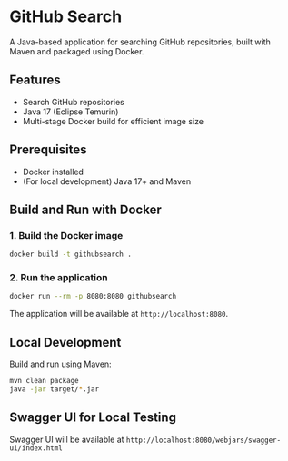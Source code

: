 # GitHub Search

A Java-based application for searching GitHub repositories, built with Maven and packaged using Docker.

## Features

- Search GitHub repositories
- Java 17 (Eclipse Temurin)
- Multi-stage Docker build for efficient image size

## Prerequisites

- Docker installed
- (For local development) Java 17+ and Maven

## Build and Run with Docker

### 1. Build the Docker image

```sh
docker build -t githubsearch .
```

### 2. Run the application

```sh
docker run --rm -p 8080:8080 githubsearch
```

The application will be available at `http://localhost:8080`.

## Local Development

Build and run using Maven:

```sh
mvn clean package
java -jar target/*.jar
```

## Swagger UI for Local Testing
Swagger UI will be available at `http://localhost:8080/webjars/swagger-ui/index.html`